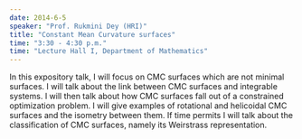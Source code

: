```yaml
---
date: 2014-6-5
speaker: "Prof. Rukmini Dey (HRI)"
title: "Constant Mean Curvature surfaces"
time: "3:30 - 4:30 p.m." 
time: "Lecture Hall I, Department of Mathematics"
---
```

In this expository talk, I will focus on CMC surfaces which are not minimal surfaces. I will talk about the link between CMC surfaces and integrable systems. I will then talk about how CMC surfaces fall out of a constrained optimization problem. I will give examples of rotational and helicoidal CMC surfaces and the isometry between them. If time permits I will talk about the classification of CMC surfaces, namely its Weirstrass representation.
